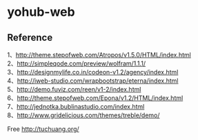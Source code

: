 yohub-web
=========
## Reference
1、http://theme.stepofweb.com/Atropos/v1.5.0/HTML/index.html  
2、http://simpleqode.com/preview/wolfram/1.1.1/  
3、http://designmylife.co.in/codeon-v1.2/agency/index.html   
4、http://iweb-studio.com/wrapbootstrap/eterna/index.html  
5、http://demo.fuviz.com/reen/v1-2/index.html  
6、http://theme.stepofweb.com/Epona/v1.2/HTML/index.html  
7、http://jednotka.bublinastudio.com/index.html  
8、http://www.gridelicious.com/themes/treble/demo/

Free http://tuchuang.org/